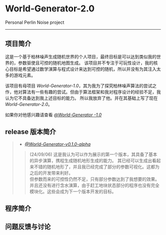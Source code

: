 # World-Generator-2.0
Personal Perlin Noise project
****
## 项目简介
这是一个基于柏林噪声生成随机世界的个人项目，最终目标是可以达到类似我的世界的，参数驱使且可控的随机地图生成。
该项目并不专注于可玩性设计，我的核心目标是希望通过数学演算与程式设计来达到可控的随机，所以并没有为其注入太多的游戏元素。

该项目有母项目 *World-Generator-1.0*，其为我为了探究柏林噪声算法的尝试之作，他对算法有一些有趣的尝试。但由于算法框架和我对程序设计的经验不足，我认为它不具备达到我上述目标的能力。
所以我放弃了他。并在其基础上写了现在 *World-Generator-2.0*。

如果你对他感兴趣请查看 [*@World-Generator -1.0*](https://github.com/LiPeizhou01/World-Generator)

## release 版本简介 
>* [*@World-Generator-v0.1.0-alpha*](https://github.com/LiPeizhou01/World-Generator-2.0/releases/tag/v0.1.0-alpha)
>> (24/09/06)
>> 这是我认为可以作为展示的第一个版本，其具备了基本的异步演算，携程生成随机地形生成的能力。
>> 其已经可以生成出看起来不错的随机地形了，并且我已经完成了部分的参数可视化。这都为之后的开发带来利好。  
>> 但参数而来的可控性仍然不足，只有部分参数达到了我想要的效果。并且还没有进行含水演算，由于赶工地块状态部分的程序也没有完全模块化。这些会成为下一个版本开发的目标。

## 程序简介

## 问题反馈与讨论
